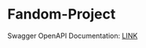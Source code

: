 # Fandom-Project

Swagger OpenAPI Documentation: [LINK](https://fandom-project2.azurewebsites.net/swagger/index.html)
